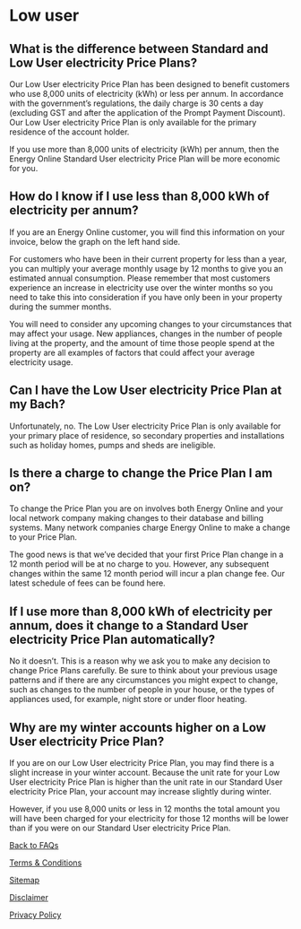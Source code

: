 # Low user

## What is the difference between Standard and Low User electricity Price Plans?
Our Low User electricity Price Plan has been designed to benefit customers who use 8,000 units of electricity (kWh) or less per annum. In accordance with the government’s regulations, the daily charge is 30 cents a day (excluding GST and after the application of the Prompt Payment Discount). Our Low User electricity Price Plan is only available for the primary residence of the account holder.

If you use more than 8,000 units of electricity (kWh) per annum, then the Energy Online Standard User electricity Price Plan will be more economic for you.

## How do I know if I use less than 8,000 kWh of electricity per annum?
If you are an Energy Online customer, you will find this information on your invoice, below the graph on the left hand side.

For customers who have been in their current property for less than a year, you can multiply your average monthly usage by 12 months to give you an estimated annual consumption. Please remember that most customers experience an increase in electricity use over the winter months so you need to take this into consideration if you have only been in your property during the summer months.

You will need to consider any upcoming changes to your circumstances that may affect your usage. New appliances, changes in the number of people living at the property, and the amount of time those people spend at the property are all examples of factors that could affect your average electricity usage.  

## Can I have the Low User electricity Price Plan at my Bach?
Unfortunately, no. The Low User electricity Price Plan is only available for your primary place of residence, so secondary properties and installations such as holiday homes, pumps and sheds are ineligible.

## Is there a charge to change the Price Plan I am on?
To change the Price Plan you are on involves both Energy Online and your local network company making changes to their database and billing systems. Many network companies charge Energy Online to make a change to your Price Plan.

The good news is that we’ve decided that your first Price Plan change in a 12 month period will be at no charge to you. However, any subsequent changes within the same 12 month period will incur a plan change fee. Our latest schedule of fees can be found here.

## If I use more than 8,000 kWh of electricity per annum, does it change to a Standard User electricity Price Plan automatically?
No it doesn’t. This is a reason why we ask you to make any decision to change Price Plans carefully. Be sure to think about your previous usage patterns and if there are any circumstances you might expect to change, such as changes to the number of people in your house, or the types of appliances used, for example, night store or under floor heating.

## Why are my winter accounts higher on a Low User electricity Price Plan?
If you are on our Low User electricity Price Plan, you may find there is a slight increase in your winter account. Because the unit rate for your Low User electricity Price Plan is higher than the unit rate in our Standard User electricity Price Plan, your account may increase slightly during winter.

However, if you use 8,000 units or less in 12 months the total amount you will have been charged for your electricity for those 12 months will be lower than if you were on our Standard User electricity Price Plan.




[Back to FAQs](http://www.energyonline.co.nz/residential/residential_faqs)


[Terms & Conditions](http://www.energyonline.co.nz/terms)

[Sitemap](http://www.energyonline.co.nz/home/site_map)

[Disclaimer](http://www.energyonline.co.nz/home/site_map/disclaimer)

[Privacy Policy](http://www.energyonline.co.nz/home/site_map/privacy_policy)
